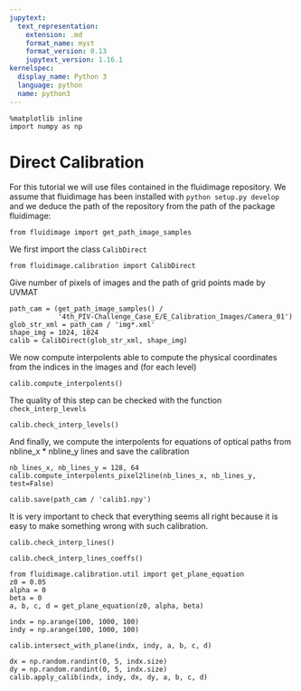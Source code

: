 ```yaml
---
jupytext:
  text_representation:
    extension: .md
    format_name: myst
    format_version: 0.13
    jupytext_version: 1.16.1
kernelspec:
  display_name: Python 3
  language: python
  name: python3
---
```


```{code-cell} ipython3
%matplotlib inline
import numpy as np
```

# Direct Calibration

For this tutorial we will use files contained in the fluidimage repository. We assume that fluidimage has been installed with `python setup.py develop` and we deduce the path of the repository from the path of the package fluidimage:

```{code-cell} ipython3
from fluidimage import get_path_image_samples
```

We first import the class `CalibDirect`

```{code-cell} ipython3
from fluidimage.calibration import CalibDirect
```

Give number of pixels of images and the path of grid points made by UVMAT

```{code-cell} ipython3
path_cam = (get_path_image_samples() /
            '4th_PIV-Challenge_Case_E/E_Calibration_Images/Camera_01')
glob_str_xml = path_cam / 'img*.xml'
shape_img = 1024, 1024
calib = CalibDirect(glob_str_xml, shape_img)
```

We now compute interpolents able to compute the physical coordinates from the indices in the images and  (for each level)

```{code-cell} ipython3
calib.compute_interpolents()
```

The quality of this step can be checked with the function `check_interp_levels`

```{code-cell} ipython3
calib.check_interp_levels()
```

And finally, we compute the interpolents for equations of optical paths from nbline_x * nbline_y lines and save the calibration

```{code-cell} ipython3
nb_lines_x, nb_lines_y = 128, 64
calib.compute_interpolents_pixel2line(nb_lines_x, nb_lines_y, test=False)
```

```{code-cell} ipython3
calib.save(path_cam / 'calib1.npy')
```

It is very important to check that everything seems all right because it is easy to make something wrong with such calibration.

```{code-cell} ipython3
calib.check_interp_lines()
```

```{code-cell} ipython3
calib.check_interp_lines_coeffs()
```

```{code-cell} ipython3
from fluidimage.calibration.util import get_plane_equation
z0 = 0.05
alpha = 0
beta = 0
a, b, c, d = get_plane_equation(z0, alpha, beta)
```

```{code-cell} ipython3
indx = np.arange(100, 1000, 100)
indy = np.arange(100, 1000, 100)

calib.intersect_with_plane(indx, indy, a, b, c, d)
```

```{code-cell} ipython3
dx = np.random.randint(0, 5, indx.size)
dy = np.random.randint(0, 5, indx.size)
calib.apply_calib(indx, indy, dx, dy, a, b, c, d)
```
